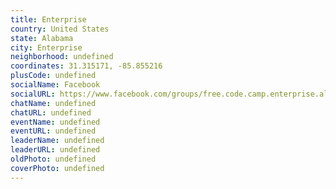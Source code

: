```yaml
---
title: Enterprise
country: United States
state: Alabama
city: Enterprise
neighborhood: undefined
coordinates: 31.315171, -85.855216
plusCode: undefined
socialName: Facebook
socialURL: https://www.facebook.com/groups/free.code.camp.enterprise.alabama
chatName: undefined
chatURL: undefined
eventName: undefined
eventURL: undefined
leaderName: undefined
leaderURL: undefined
oldPhoto: undefined
coverPhoto: undefined
---
```

